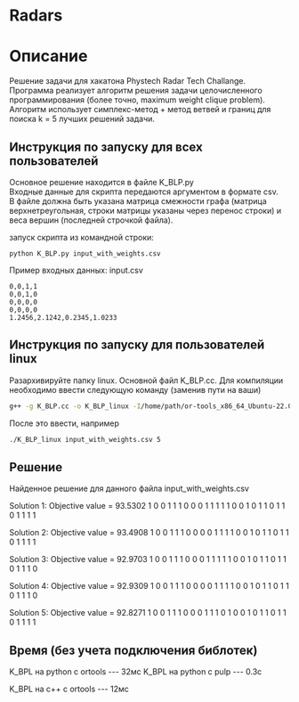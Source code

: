 # Radars

# Описание
Решение задачи для хакатона Phystech Radar Tech Challange.  
Программа реализует алгоритм решения задачи целочисленного программирования (более точно, maximum weight clique problem).  
Алгоритм использует симплекс-метод + метод ветвей и границ для поиска k = 5 лучших решений задачи.  

## Инструкция по запуску для всех пользователей
Основное решение находится в файле K_BLP.py  
Входные данные для скрипта передаются аргументом в формате csv.  
В файле должна быть указана матрица смежности графа (матрица верхнетреугольная, строки матрицы указаны через перенос строки) и веса вершин (последней строчкой файла).  
  
запуск скрипта из командной строки:
```shell
python K_BLP.py input_with_weights.csv
```

Пример входных данных: input.csv
```
0,0,1,1
0,0,1,0
0,0,0,0
0,0,0,0
1.2456,2.1242,0.2345,1.0233
```

## Инструкция по запуску для пользователей linux
Разархивируйте папку linux. Основной файл K_BLP.cc. Для компиляции необходимо ввести следующую команду (заменив пути на ваши) 
```bash
g++ -g K_BLP.cc -o K_BLP_linux -I/home/path/or-tools_x86_64_Ubuntu-22.04_cpp_v9.9.3963/include -L/home/path/or-tools_x86_64_Ubuntu-22.04_cpp_v9.9.3963/lib -lortools -labsl_strings -labsl_synchronization -lpthread -ldl
```

После это ввести, например 
```bash
./K_BLP_linux input_with_weights.csv 5
```

## Решение 

Найденное решение для данного файла input_with_weights.csv

Solution 1:
Objective value = 93.5302
1 0 0 1 1 1 0 0 0 1 1 1 1 1 0 0 1 0 1 1 0 1 1 0 1 1 1 1 

Solution 2:
Objective value = 93.4908
1 0 0 1 1 1 0 0 0 0 1 1 1 1 0 0 1 0 1 1 0 1 1 0 1 1 1 1 

Solution 3:
Objective value = 92.9703
1 0 0 1 1 1 0 0 0 1 1 1 1 1 0 0 1 0 1 1 0 1 1 0 1 1 1 0 

Solution 4:
Objective value = 92.9309
1 0 0 1 1 1 0 0 0 0 1 1 1 1 0 0 1 0 1 1 0 1 1 0 1 1 1 0 

Solution 5:
Objective value = 92.8271
1 0 0 1 1 1 0 0 0 1 1 1 0 1 0 0 1 0 1 1 0 1 1 0 1 1 1 1

## Время (без учета подключения библотек)

K_BPL на python с ortools --- 32мс
K_BPL на python с pulp --- 0.3с

K_BPL на c++ с ortools --- 12мс
